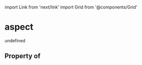 import Link from 'next/link'
import Grid from '@components/Grid'

# aspect

undefined

## Property of



